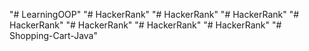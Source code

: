 "# LearningOOP" 
"# HackerRank" 
"# HackerRank" 
"# HackerRank" 
"# HackerRank" 
"# HackerRank" 
"# HackerRank" 
"# HackerRank" 
"# Shopping-Cart-Java" 
